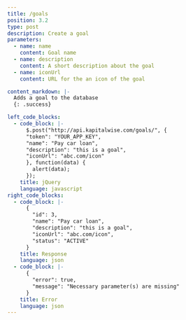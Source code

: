 ```yaml
---
title: /goals
position: 3.2
type: post
description: Create a goal
parameters:
  - name: name
    content: Goal name
  - name: description
    content: A short description about the goal
  - name: iconUrl
    content: URL for the an icon of the goal

content_markdown: |-
  Adds a goal to the database
  {: .success}

left_code_blocks:
  - code_block: |-
      $.post("http://api.kapitalwise.com/goals/", {
      "token": "YOUR_APP_KEY",
      "name": "Pay car loan",
      "description": "this is a goal",
      "iconUrl": "abc.com/icon"
      }, function(data) {
        alert(data);
      });
    title: jQuery
    language: javascript
right_code_blocks:
  - code_block: |-
      {
        "id": 3,
        "name": "Pay car loan",
        "description": "this is a goal",
        "iconUrl": "abc.com/icon",
        "status": "ACTIVE"
      }
    title: Response
    language: json
  - code_block: |-
      {
        "error": true,
        "message": "Necessary parameter(s) are missing"
      }
    title: Error
    language: json
---
```

